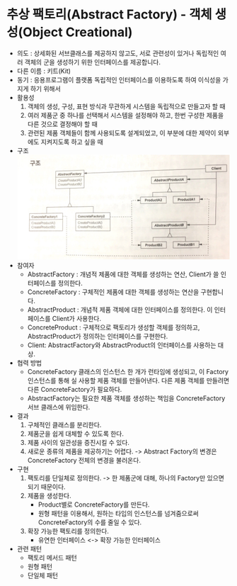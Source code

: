 # 추상 팩토리(Abstract Factory) - 객체 생성(Object Creational)

* 의도 : 상세화된 서브클래스를 제공하지 않고도, 서로 관련성이 있거나 독립적인 여러 객체의 군을 생성하기 위한 인터페이스를 제공합니다.
* 다른 이름 : 키트(Kit)
* 동기 : 응용프로그램이 플랫폼 독립적인 인터페이스를 이용하도록 하여 이식성을 가지게 하기 위해서
* 활용성 
	1. 객체의 생성, 구성, 표현 방식과 무관하게 시스템을 독립적으로 만들고자 할 때
	2. 여러 제품군 중 하나를 선택해서 시스템을 설정해야 하고, 한번 구성한 제품을 다른 것으로 결정해야 할 때
	3. 관련된 제품 객체들이 함께 사용되도록 설계되었고, 이 부분에 대한 제약이 외부에도 지켜지도록 하고 싶을 때
* 구조  
	![abstractFactory](/img/AbstractFactory.JPG)
* 참여자
	* AbstractFactory : 개념적 제품에 대한 객체를 생성하는 연산, Client가 쓸 인터페이스를 정의한다.
	* ConcreteFactory : 구체적인 제품에 대한 객체를 생성하는  연산을 구현합니다.  
	* AbstractProduct : 개념적 제품 객체에 대한 인터페이스를 정의한다. 이 인터페이스를 Client가 사용한다.
	* ConcreteProduct : 구체적으로 팩토리가 생성할 객체를 정의하고, AbstractProduct가 정의하는 인터페이스를 구현한다.
	* Client: AbstractFactory와 AbstractProduct의 인터페이스를 사용하는 대상.
* 협력 방법 
	* ConcreteFactory 클래스의 인스턴스 한 개가 런타임에 생성되고, 이 Factory 인스턴스를 통해 실 사용할 제품 객체를 만들어낸다. 다른 제품 객체를 만들려면 다른 ConcreteFactory가 필요하다.
	* AbstractFactory는 필요한 제품 객체를 생성하는 책임을 ConcreteFactory 서브 클래스에 위임한다.  
* 결과
	1. 구체적인 클래스를 분리한다. 
	2. 제품군을 쉽게 대체할 수 있도록 한다.
	3. 제품 사이의 일관성을 증진시킬 수 있다.
	4. 새로운 종류의 제품을 제공하기는 어렵다. -> Abstract Factory의 변경은 ConcreteFactory 전체의 변경을 불러온다.
* 구현
	1. 팩토리를 단일체로 정의한다. -> 한 제품군에 대해, 하나의 Factory만 있으면 되기 때문이다.
	2. 제품을 생성한다.
		* Product별로 ConcreteFactory를 만든다.
		* 원형 패턴을 이용해서, 원하는 타입의 인스턴스를 넘겨줌으로써 ConcreteFactory의 수를 줄일 수 있다.
	3. 확장 가능한 팩토리를 정의한다.
		* 유연한 인터페이스 <-> 확장 가능한 인터페이스
* 관련 패턴
	* 팩토리 메서드 패턴
	* 원형 패턴
	* 단일체 패턴